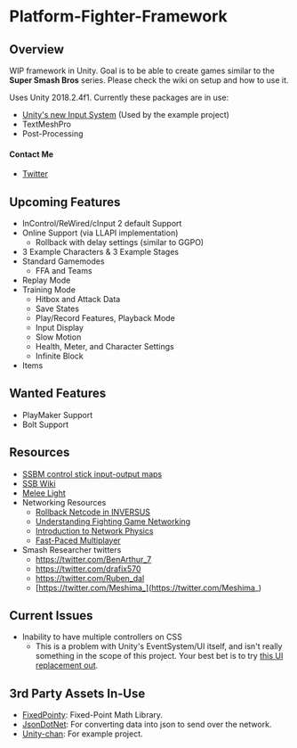 # Platform-Fighter-Framework
## Overview
WIP framework in Unity. Goal is to be able to create games similar to the **Super Smash Bros** series. Please check the wiki on setup and how to use it.  

Uses Unity 2018.2.4f1. Currently these packages are in use:
* [Unity's new Input System](https://github.com/Unity-Technologies/InputSystem) (Used by the example project)
* TextMeshPro
* Post-Processing

#### Contact Me
* [Twitter](https://twitter.com/christides11)

## Upcoming Features
* InControl/ReWired/cInput 2 default Support
* Online Support (via LLAPI implementation)
	* Rollback with delay settings (similar to GGPO)
* 3 Example Characters & 3 Example Stages
* Standard Gamemodes
	* FFA and Teams
* Replay Mode
* Training Mode
	* Hitbox and Attack Data
	* Save States
	* Play/Record Features, Playback Mode
	* Input Display
	* Slow Motion
	* Health, Meter, and Character Settings
	* Infinite Block
* Items

## Wanted Features
* PlayMaker Support
* Bolt Support

## Resources
* [SSBM control stick input-output maps](https://imgur.com/a/2na5b)
* [SSB Wiki](https://www.ssbwiki.com/)
* [Melee Light](https://github.com/schmooblidon/meleelight)
* Networking Resources
	* [Rollback Netcode in INVERSUS](http://blog.hypersect.com/rollback-networking-in-inversus/)
	* [Understanding Fighting Game Networking](http://mauve.mizuumi.net/2012/07/05/understanding-fighting-game-networking/)
	* [Introduction to Network Physics](https://gafferongames.com/post/introduction_to_networked_physics/)
	* [Fast-Paced Multiplayer](http://www.gabrielgambetta.com/client-server-game-architecture.html)
* Smash Researcher twitters
	* https://twitter.com/BenArthur_7
	* https://twitter.com/drafix570
	* https://twitter.com/Ruben_dal
	* [https://twitter.com/Meshima_](https://twitter.com/Meshima_)
	
## Current Issues
* Inability to have multiple controllers on CSS
	* This is a problem with Unity's EventSystem/UI itself, and isn't really something in the scope of this project. Your best bet is to try [this UI replacement out](https://bitbucket.org/chris_drain/unity-ui/overview).
	
## 3rd Party Assets In-Use
* [FixedPointy](https://github.com/ijshahin/FixedPointy): Fixed-Point Math Library.
* [JsonDotNet](https://assetstore.unity.com/packages/tools/input-management/json-net-for-unity-11347): For converting data into json to send over the network.
* [Unity-chan](https://assetstore.unity.com/packages/3d/characters/unity-chan-model-18705): For example project.

